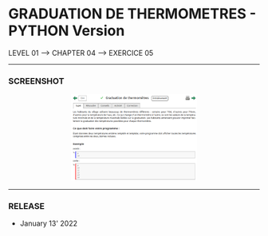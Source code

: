 # GRADUATION DE THERMOMETRES - PYTHON Version
LEVEL 01 --> CHAPTER 04 --> EXERCICE 05

---
### **SCREENSHOT**

<div align="center">
    <img
        src="https://github.com/Ayckinn/PYTHON/blob/main/FRANCE-IOI/LEVEL_01/Chapter_04/05_graduation_thermometres/todo.png"
        alt="DEMO"
        style="width:50%">
</div>

---
### **RELEASE**

- January 13' 2022